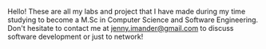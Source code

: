 Hello! These are all my labs and project that I have made during my time studying to become a M.Sc in Computer Science and Software Engineering. Don't hesitate to contact me at jenny.imander@gmail.com to discuss software development or just to network!
